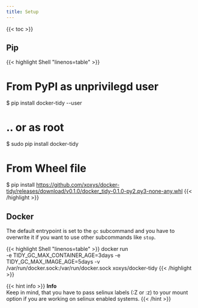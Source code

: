 ```yaml
---
title: Setup
---
```


{{< toc >}}

## Pip

<!-- markdownlint-disable -->
{{< highlight Shell "linenos=table" >}}
# From PyPI as unprivilegd user
$ pip install docker-tidy --user

# .. or as root
$ sudo pip install docker-tidy

# From Wheel file
$ pip install https://github.com/xoxys/docker-tidy/releases/download/v0.1.0/docker_tidy-0.1.0-py2.py3-none-any.whl
{{< /highlight >}}
<!-- markdownlint-enable -->

## Docker

The default entrypoint is set to the `gc` subcommand and you have to overwrite it
if you want to use other subcommands like `stop`.

<!-- markdownlint-disable -->
{{< highlight Shell "linenos=table" >}}
docker run \
    -e TIDY_GC_MAX_CONTAINER_AGE=3days
    -e TIDY_GC_MAX_IMAGE_AGE=5days
    -v /var/run/docker.sock:/var/run/docker.sock
    xoxys/docker-tidy
{{< /highlight >}}
<!-- markdownlint-enable -->

<!-- markdownlint-disable -->
{{< hint info >}}
**Info**\
Keep in mind, that you have to pass selinux labels (:Z or :z) to your mount option if you are working on selinux enabled systems.
{{< /hint >}}
<!-- markdownlint-enable -->
